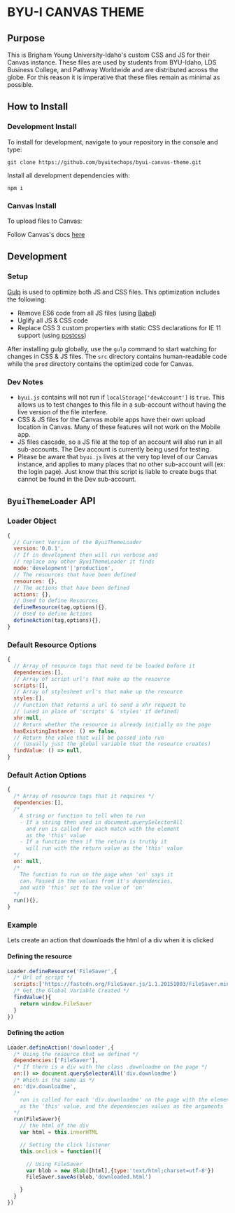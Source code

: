 # BYU-I CANVAS THEME

## Purpose
This is Brigham Young University-Idaho's custom CSS and JS for their Canvas instance. These files are used by students from BYU-Idaho, LDS Business College, and Pathway Worldwide and are distributed across the globe. For this reason it is imperative that these files remain as minimal as possible.


## How to Install

### Development Install
To install for development, navigate to your repository in the console and type:

```
git clone https://github.com/byuitechops/byui-canvas-theme.git
```
Install all development dependencies with:

```
npm i
```


### Canvas Install
To upload files to Canvas:

Follow Canvas's docs [here](https://community.canvaslms.com/docs/DOC-10862-4214724282)


## Development

### Setup
[Gulp](https://www.npmjs.com/package/gulp) is used to optimize both JS and CSS files. This optimization includes the following:
- Remove ES6 code from all JS files (using [Babel](https://babeljs.io/))
- Uglify all JS & CSS code
- Replace CSS 3 custom properties with static CSS declarations for IE 11 support (using [postcss](https://github.com/postcss))

After installing gulp globally, use the `gulp` command to start watching for changes in CSS & JS files.
The `src` directory contains human-readable code while the `prod` directory contains the optimized code for Canvas.

### Dev Notes
- `byui.js` contains will not run if `localStorage['devAccount']` is `true`. This allows us to test changes to this file in a sub-account without having the live version of the file interfere.
- CSS & JS files for the Canvas mobile apps have their own upload location in Canvas. Many of these features will not work on the Mobile app.
- JS files cascade, so a JS file at the top of an account will also run in all sub-accounts. The Dev account is currently being used for testing.
- Please be aware that `byui.js` lives at the very top level of our Canvas instance, and applies to many places that no other sub-account will (ex: the login page). Just know that this script is liable to create bugs that cannot be found in the Dev sub-account.

## `ByuiThemeLoader` API

### Loader Object
``` js
{
  // Current Version of the ByuiThemeLoader
  version:'0.0.1',
  // If in development then will run verbose and
  // replace any other ByuiThemeLoader it finds
  mode:'development'|'production',
  // The resources that have been defined
  resources: {},
  // The actions that have been defined
  actions: {},
  // Used to define Resources
  defineResource(tag,options){},
  // Used to define Actions
  defineAction(tag,options){},
}
```
### Default Resource Options
``` js
{
  // Array of resource tags that need to be loaded before it
  dependencies:[],
  // Array of script url's that make up the resource
  scripts:[],
  // Array of stylesheet url's that make up the resource
  styles:[],
  // Function that returns a url to send a xhr request to
  // (used in place of 'scripts' & 'styles' if defined)
  xhr:null,
  // Return whether the resource is already initially on the page
  hasExistingInstance: () => false,
  // Return the value that will be passed into run
  // (Usually just the global variable that the resource creates)
  findValue: () => null,
}
```
### Default Action Options
``` js
{
  /* Array of resource tags that it requires */
  dependencies:[],
  /*
    A string or function to tell when to run
    - If a string then used in document.querySelectorAll
      and run is called for each match with the element
      as the 'this' value
    - If a function then if the return is truthy it
      will run with the return value as the 'this' value 
  */
  on: null,
  /*
    The function to run on the page when 'on' says it 
    can. Passed in the values from it's dependencies,
    and with 'this' set to the value of 'on'
  */
  run(){},
}
```


### Example
Lets create an action that downloads the html of a div when it is clicked
#### Defining the resource 
``` js
Loader.defineResource('FileSaver',{
  /* Url of script */
  scripts:['https://fastcdn.org/FileSaver.js/1.1.20151003/FileSaver.min.js'],
  /* Get the Global Variable Created */
  findValue(){ 
    return window.FileSaver
  }
})
```
#### Defining the action
``` js
Loader.defineAction('downloader',{
  /* Using the resource that we defined */
  dependencies:['FileSaver'],
  /* If there is a div with the class .downloadme on the page */
  on:() => document.querySelectorAll('div.downloadme')
  /* Which is the same as */
  on:'div.downloadme',
  /* 
    run is called for each 'div.downloadme' on the page with the element
    as the 'this' value, and the dependencies values as the arguments
  */
  run(FileSaver){
    // the html of the div
    var html = this.innerHTML

    // Setting the click listener
    this.onclick = function(){

      // Using FileSaver
      var blob = new Blob([html],{type:'text/html;charset=utf-8'})
      FileSaver.saveAs(blob,'downloaded.html')

    }
  }
})
```
